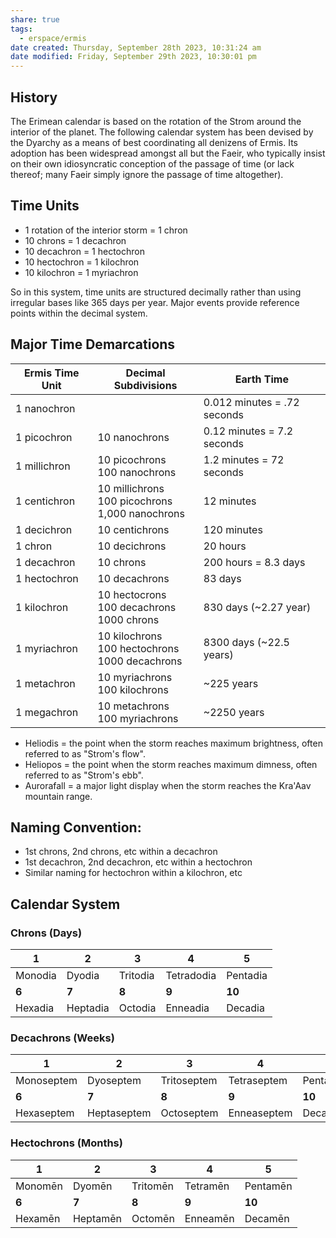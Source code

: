 ```yaml
---
share: true
tags:
  - erspace/ermis
date created: Thursday, September 28th 2023, 10:31:24 am
date modified: Friday, September 29th 2023, 10:30:01 pm
---
```

## History

The Erimean calendar is based on the rotation of the Strom around the interior of the planet. The following calendar system has been devised by the Dyarchy as a means of best coordinating all denizens of Ermis. Its adoption has been widespread amongst all but the Faeir, who typically insist on their own idiosyncratic conception of the passage of time (or lack thereof; many Faeir simply ignore the passage of time altogether).  

## Time Units

- 1 rotation of the interior storm = 1 chron
- 10 chrons = 1 decachron
- 10 decachron = 1 hectochron
- 10 hectochron = 1 kilochron
- 10 kilochron = 1 myriachron

So in this system, time units are structured decimally rather than using irregular bases like 365 days per year. Major events provide reference points within the decimal system. 

## Major Time Demarcations

| Ermis Time Unit | Decimal Subdivisions                                     | Earth Time                  |
|-----------------|----------------------------------------------------------|-----------------------------|
| 1 nanochron     |                                                          | 0.012 minutes = .72 seconds |
| 1 picochron     | 10 nanochrons                                            | 0.12 minutes = 7.2 seconds  |
| 1 millichron    | 10 picochrons <br> 100 nanochrons                        | 1.2 minutes = 72 seconds    |
| 1 centichron    | 10 millichrons <br> 100 picochrons <br> 1,000 nanochrons | 12 minutes                  |
| 1 decichron     | 10 centichrons                                           | 120 minutes                 |
| 1 chron         | 10 decichrons                                            | 20 hours                    |
| 1 decachron     | 10 chrons                                                | 200 hours = 8.3 days        |
| 1 hectochron    | 10 decachrons                                            | 83 days                     |
| 1 kilochron     | 10 hectocrons <br> 100 decachrons <br> 1000 chrons       | 830 days (~2.27 year)       |
| 1 myriachron    | 10 kilochrons <br> 100 hectochrons <br> 1000 decachrons  | 8300 days (~22.5 years)     |
| 1 metachron     | 10 myriachrons <br> 100 kilochrons                       | ~225 years                  |
| 1 megachron     | 10 metachrons <br> 100 myriachrons                       | ~2250 years                 |

 
- Heliodis = the point when the storm reaches maximum brightness, often referred to as "Strom's flow".
- Heliopos = the point when the storm reaches maximum dimness, often referred to as "Strom's ebb".
- Aurorafall = a major light display when the storm reaches the Kra'Aav mountain range. 

## Naming Convention:

- 1st chrons, 2nd chrons, etc within a decachron
- 1st decachron, 2nd decachron, etc within a hectochron
- Similar naming for hectochron within a kilochron, etc

## Calendar System


### Chrons (Days)

| **1**       | **2**        | **3**        | **4**          | **5**        |
| ------- | -------- | -------- | ---------- | -------- |
| Monodia | Dyodia   | Tritodia | Tetradodia | Pentadia |
| **6**       | **7**        | **8**        | **9**          | **10**       |
| Hexadia | Heptadia | Octodia  | Enneadia   | Decadia         |

### Decachrons (Weeks)

| **1**       | **2**        | **3**        | **4**          | **5**        |
| ------- | -------- | -------- | ---------- | -------- |
| Monoseptem | Dyoseptem   | Tritoseptem | Tetraseptem | Pentaseptem| |
| **6**       | **7**        | **8**        | **9**          | **10**       |
| Hexaseptem | Heptaseptem | Octoseptem  | Enneaseptem   | Decaseptem|         |

### Hectochrons (Months)

| **1**       | **2**        | **3**        | **4**          | **5**        |
| ------- | -------- | -------- | ---------- | -------- |
| Monomēn | Dyomēn   | Tritomēn | Tetramēn | Pentamēn| |
| **6**       | **7**        | **8**        | **9**          | **10**       |
| Hexamēn | Heptamēn | Octomēn  | Enneamēn   | Decamēn|         |
